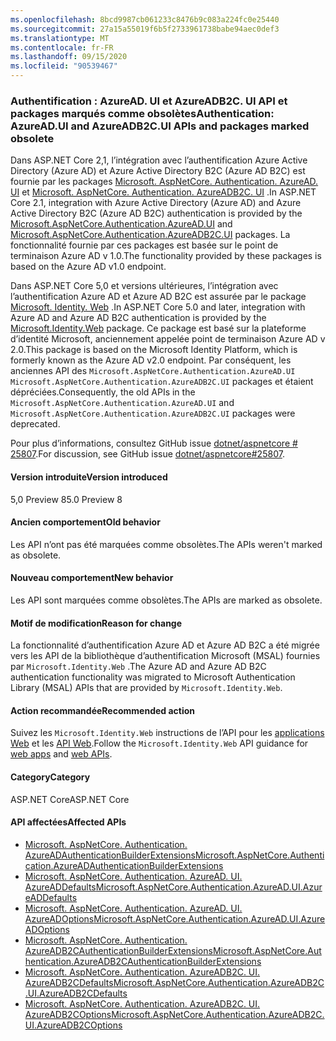 ```yaml
---
ms.openlocfilehash: 8bcd9987cb061233c8476b9c083a224fc0e25440
ms.sourcegitcommit: 27a15a55019f6b5f2733961738babe94aec0def3
ms.translationtype: MT
ms.contentlocale: fr-FR
ms.lasthandoff: 09/15/2020
ms.locfileid: "90539467"
---
```

### <a name="authentication-azureadui-and-azureadb2cui-apis-and-packages-marked-obsolete"></a><span data-ttu-id="6befa-101">Authentification : AzureAD. UI et AzureADB2C. UI API et packages marqués comme obsolètes</span><span class="sxs-lookup"><span data-stu-id="6befa-101">Authentication: AzureAD.UI and AzureADB2C.UI APIs and packages marked obsolete</span></span>

<span data-ttu-id="6befa-102">Dans ASP.NET Core 2,1, l’intégration avec l’authentification Azure Active Directory (Azure AD) et Azure Active Directory B2C (Azure AD B2C) est fournie par les packages [Microsoft. AspNetCore. Authentication. AzureAD. UI](https://www.nuget.org/packages/Microsoft.AspNetCore.Authentication.AzureAD.UI) et [Microsoft. AspNetCore. Authentication. AzureADB2C. UI](https://www.nuget.org/packages/Microsoft.AspNetCore.Authentication.AzureADB2C.UI) .</span><span class="sxs-lookup"><span data-stu-id="6befa-102">In ASP.NET Core 2.1, integration with Azure Active Directory (Azure AD) and Azure Active Directory B2C (Azure AD B2C) authentication is provided by the [Microsoft.AspNetCore.Authentication.AzureAD.UI](https://www.nuget.org/packages/Microsoft.AspNetCore.Authentication.AzureAD.UI) and [Microsoft.AspNetCore.Authentication.AzureADB2C.UI](https://www.nuget.org/packages/Microsoft.AspNetCore.Authentication.AzureADB2C.UI) packages.</span></span> <span data-ttu-id="6befa-103">La fonctionnalité fournie par ces packages est basée sur le point de terminaison Azure AD v 1.0.</span><span class="sxs-lookup"><span data-stu-id="6befa-103">The functionality provided by these packages is based on the Azure AD v1.0 endpoint.</span></span>

<span data-ttu-id="6befa-104">Dans ASP.NET Core 5,0 et versions ultérieures, l’intégration avec l’authentification Azure AD et Azure AD B2C est assurée par le package [Microsoft. Identity. Web](https://www.nuget.org/packages/Microsoft.Identity.Web) .</span><span class="sxs-lookup"><span data-stu-id="6befa-104">In ASP.NET Core 5.0 and later, integration with Azure AD and Azure AD B2C authentication is provided by the [Microsoft.Identity.Web](https://www.nuget.org/packages/Microsoft.Identity.Web) package.</span></span> <span data-ttu-id="6befa-105">Ce package est basé sur la plateforme d’identité Microsoft, anciennement appelée point de terminaison Azure AD v 2.0.</span><span class="sxs-lookup"><span data-stu-id="6befa-105">This package is based on the Microsoft Identity Platform, which is formerly known as the Azure AD v2.0 endpoint.</span></span> <span data-ttu-id="6befa-106">Par conséquent, les anciennes API des `Microsoft.AspNetCore.Authentication.AzureAD.UI` `Microsoft.AspNetCore.Authentication.AzureADB2C.UI` packages et étaient dépréciées.</span><span class="sxs-lookup"><span data-stu-id="6befa-106">Consequently, the old APIs in the `Microsoft.AspNetCore.Authentication.AzureAD.UI` and `Microsoft.AspNetCore.Authentication.AzureADB2C.UI` packages were deprecated.</span></span>

<span data-ttu-id="6befa-107">Pour plus d’informations, consultez GitHub issue [dotnet/aspnetcore # 25807](https://github.com/dotnet/aspnetcore/issues/25807).</span><span class="sxs-lookup"><span data-stu-id="6befa-107">For discussion, see GitHub issue [dotnet/aspnetcore#25807](https://github.com/dotnet/aspnetcore/issues/25807).</span></span>

#### <a name="version-introduced"></a><span data-ttu-id="6befa-108">Version introduite</span><span class="sxs-lookup"><span data-stu-id="6befa-108">Version introduced</span></span>

<span data-ttu-id="6befa-109">5,0 Preview 8</span><span class="sxs-lookup"><span data-stu-id="6befa-109">5.0 Preview 8</span></span>

#### <a name="old-behavior"></a><span data-ttu-id="6befa-110">Ancien comportement</span><span class="sxs-lookup"><span data-stu-id="6befa-110">Old behavior</span></span>

<span data-ttu-id="6befa-111">Les API n’ont pas été marquées comme obsolètes.</span><span class="sxs-lookup"><span data-stu-id="6befa-111">The APIs weren't marked as obsolete.</span></span>

#### <a name="new-behavior"></a><span data-ttu-id="6befa-112">Nouveau comportement</span><span class="sxs-lookup"><span data-stu-id="6befa-112">New behavior</span></span>

<span data-ttu-id="6befa-113">Les API sont marquées comme obsolètes.</span><span class="sxs-lookup"><span data-stu-id="6befa-113">The APIs are marked as obsolete.</span></span>

#### <a name="reason-for-change"></a><span data-ttu-id="6befa-114">Motif de modification</span><span class="sxs-lookup"><span data-stu-id="6befa-114">Reason for change</span></span>

<span data-ttu-id="6befa-115">La fonctionnalité d’authentification Azure AD et Azure AD B2C a été migrée vers les API de la bibliothèque d’authentification Microsoft (MSAL) fournies par `Microsoft.Identity.Web` .</span><span class="sxs-lookup"><span data-stu-id="6befa-115">The Azure AD and Azure AD B2C authentication functionality was migrated to Microsoft Authentication Library (MSAL) APIs that are provided by `Microsoft.Identity.Web`.</span></span>

#### <a name="recommended-action"></a><span data-ttu-id="6befa-116">Action recommandée</span><span class="sxs-lookup"><span data-stu-id="6befa-116">Recommended action</span></span>

<span data-ttu-id="6befa-117">Suivez les `Microsoft.Identity.Web` instructions de l’API pour les [applications Web](https://github.com/azuread/microsoft-identity-web/wiki/web-apps) et les [API Web](https://github.com/azuread/microsoft-identity-web/wiki/web-apis).</span><span class="sxs-lookup"><span data-stu-id="6befa-117">Follow the `Microsoft.Identity.Web` API guidance for [web apps](https://github.com/azuread/microsoft-identity-web/wiki/web-apps) and [web APIs](https://github.com/azuread/microsoft-identity-web/wiki/web-apis).</span></span>

#### <a name="category"></a><span data-ttu-id="6befa-118">Category</span><span class="sxs-lookup"><span data-stu-id="6befa-118">Category</span></span>

<span data-ttu-id="6befa-119">ASP.NET Core</span><span class="sxs-lookup"><span data-stu-id="6befa-119">ASP.NET Core</span></span>

#### <a name="affected-apis"></a><span data-ttu-id="6befa-120">API affectées</span><span class="sxs-lookup"><span data-stu-id="6befa-120">Affected APIs</span></span>

* [<span data-ttu-id="6befa-121">Microsoft. AspNetCore. Authentication. AzureADAuthenticationBuilderExtensions</span><span class="sxs-lookup"><span data-stu-id="6befa-121">Microsoft.AspNetCore.Authentication.AzureADAuthenticationBuilderExtensions</span></span>](/dotnet/api/microsoft.aspnetcore.authentication.azureadauthenticationbuilderextensions?view=aspnetcore-3.0)
* [<span data-ttu-id="6befa-122">Microsoft. AspNetCore. Authentication. AzureAD. UI. AzureADDefaults</span><span class="sxs-lookup"><span data-stu-id="6befa-122">Microsoft.AspNetCore.Authentication.AzureAD.UI.AzureADDefaults</span></span>](/dotnet/api/microsoft.aspnetcore.authentication.azuread.ui.azureaddefaults?view=aspnetcore-3.0)
* [<span data-ttu-id="6befa-123">Microsoft. AspNetCore. Authentication. AzureAD. UI. AzureADOptions</span><span class="sxs-lookup"><span data-stu-id="6befa-123">Microsoft.AspNetCore.Authentication.AzureAD.UI.AzureADOptions</span></span>](/dotnet/api/microsoft.aspnetcore.authentication.azuread.ui.azureadoptions?view=aspnetcore-3.0)
* [<span data-ttu-id="6befa-124">Microsoft. AspNetCore. Authentication. AzureADB2CAuthenticationBuilderExtensions</span><span class="sxs-lookup"><span data-stu-id="6befa-124">Microsoft.AspNetCore.Authentication.AzureADB2CAuthenticationBuilderExtensions</span></span>](/dotnet/api/microsoft.aspnetcore.authentication.azureadb2cauthenticationbuilderextensions?view=aspnetcore-3.0)
* [<span data-ttu-id="6befa-125">Microsoft. AspNetCore. Authentication. AzureADB2C. UI. AzureADB2CDefaults</span><span class="sxs-lookup"><span data-stu-id="6befa-125">Microsoft.AspNetCore.Authentication.AzureADB2C.UI.AzureADB2CDefaults</span></span>](/dotnet/api/microsoft.aspnetcore.authentication.azureadb2c.ui.azureadb2cdefaults?view=aspnetcore-3.0)
* [<span data-ttu-id="6befa-126">Microsoft. AspNetCore. Authentication. AzureADB2C. UI. AzureADB2COptions</span><span class="sxs-lookup"><span data-stu-id="6befa-126">Microsoft.AspNetCore.Authentication.AzureADB2C.UI.AzureADB2COptions</span></span>](/dotnet/api/microsoft.aspnetcore.authentication.azureadb2c.ui.azureadb2coptions?view=aspnetcore-3.0)

<!--

#### Affected APIs

- `T:Microsoft.AspNetCore.Authentication.AzureADAuthenticationBuilderExtensions`
- `T:Microsoft.AspNetCore.Authentication.AzureAD.UI.AzureADDefaults`
- `T:Microsoft.AspNetCore.Authentication.AzureAD.UI.AzureADOptions`
- `T:Microsoft.AspNetCore.Authentication.AzureADB2CAuthenticationBuilderExtensions`
- `T:Microsoft.AspNetCore.Authentication.AzureADB2C.UI.AzureADB2CDefaults`
- `T:Microsoft.AspNetCore.Authentication.AzureADB2C.UI.AzureADB2COptions`

-->
